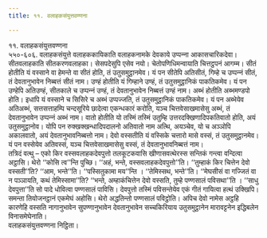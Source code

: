 ```yaml
---
title: ११. वलाहकसंयुत्तवण्णना

---
```

११. वलाहकसंयुत्तवण्णना  
५५०-६०६. वलाहकसंयुत्ते वलाहककायिकाति वलाहकनामके देवकाये उप्पन्‍ना आकासचारिकदेवा। सीतवलाहकाति सीतकरणवलाहका। सेसपदेसुपि एसेव नयो। चेतोपणिधिमन्वायाति चित्तट्ठपनं आगम्म। सीतं होतीति यं वस्साने वा हेमन्ते वा सीतं होति, तं उतुसमुट्ठानमेव। यं पन सीतेपि अतिसीतं, गिम्हे च उप्पन्‍नं सीतं, तं देवतानुभावेन निब्बत्तं सीतं नाम। उण्हं होतीति यं गिम्हाने उण्हं, तं उतुसमुट्ठानिकं पाकतिकमेव। यं पन उण्हेपि अतिउण्हं, सीतकाले च उप्पन्‍नं उण्हं, तं देवतानुभावेन निब्बत्तं उण्हं नाम। अब्भं होतीति अब्भमण्डपो होति। इधापि यं वस्साने च सिसिरे च अब्भं उप्पज्‍जति, तं उतुसमुट्ठानिकं पाकतिकमेव। यं पन अब्भेयेव अतिअब्भं, सत्तसत्ताहम्पि चन्दसूरिये छादेत्वा एकन्धकारं करोति, यञ्‍च चित्तवेसाखमासेसु अब्भं, तं देवतानुभावेन उप्पन्‍नं अब्भं नाम। वातो होतीति यो तस्मिं तस्मिं उतुम्हि उत्तरदक्खिणादिपकतिवातो होति, अयं उतुसमुट्ठानोव। योपि पन रुक्खक्खन्धादिपदालनो अतिवातो नाम अत्थि, अयञ्‍चेव, यो च अञ्‍ञोपि अकालवातो, अयं देवतानुभावनिब्बत्तो नाम। देवो वस्सतीति यं वस्सिके चत्तारो मासे वस्सं, तं उतुसमुट्ठानमेव। यं पन वस्सेयेव अतिवस्सं, यञ्‍च चित्तवेसाखमासेसु वस्सं, तं देवतानुभावनिब्बत्तं नाम।  
तत्रिदं वत्थु – एको किर वस्सवलाहकदेवपुत्तो तलकूटकवासि खीणासवत्थेरस्स सन्तिकं गन्त्वा वन्दित्वा अट्ठासि। थेरो ‘‘कोसि त्व’’न्ति पुच्छि। ‘‘अहं, भन्ते, वस्सवलाहकदेवपुत्तो’’ति। ‘‘तुम्हाकं किर चित्तेन देवो वस्सती’’ति? ‘‘आम, भन्ते’’ति। ‘‘पस्सितुकामा मय’’न्ति । ‘‘तेमिस्सथ, भन्ते’’ति। ‘‘मेघसीसं वा गज्‍जितं वा न पञ्‍ञायति, कथं तेमिस्सामा’’ति? ‘‘भन्ते, अम्हाकंचित्तेन देवो वस्सति, तुम्हे पण्णसालं पविसथा’’ति । ‘‘साधु देवपुत्ता’’ति सो पादे धोवित्वा पण्णसालं पाविसि। देवपुत्तो तस्मिं पविसन्तेयेव एकं गीतं गायित्वा हत्थं उक्खिपि। समन्ता तियोजनट्ठानं एकमेघं अहोसि। थेरो अद्धतिन्तो पण्णसालं पविट्ठोति। अपिच देवो नामेस अट्ठहि कारणेहि वस्सति नागानुभावेन सुपण्णानुभावेन देवतानुभावेन सच्‍चकिरियाय उतुसमुट्ठानेन मारावट्टनेन इद्धिबलेन विनासमेघेनाति।  
वलाहकसंयुत्तवण्णना निट्ठिता।  